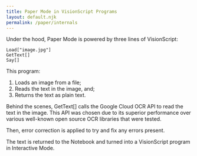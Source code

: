```yaml
---
title: Paper Mode in VisionScript Programs
layout: default.njk
permalink: /paper/internals
---
```


Under the hood, Paper Mode is powered by three lines of VisionScript:

```
Load["image.jpg"]
GetText[]
Say[]
```

This program:

1. Loads an image from a file;
2. Reads the text in the image, and;
3. Returns the text as plain text.

Behind the scenes, GetText[] calls the Google Cloud OCR API to read the text in the image. This API was chosen due to its superior performance over various well-known open source OCR libraries that were tested.

Then, error correction is applied to try and fix any errors present.

The text is returned to the Notebook and turned into a VisionScript program in Interactive Mode.